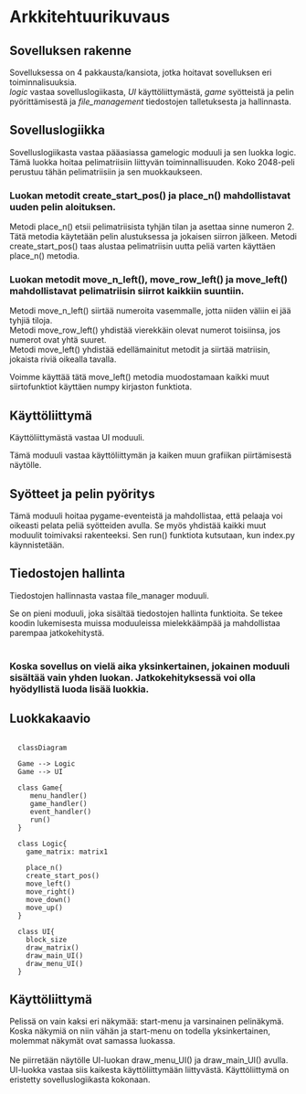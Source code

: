 # Arkkitehtuurikuvaus

## Sovelluksen rakenne

Sovelluksessa on 4 pakkausta/kansiota, jotka hoitavat sovelluksen eri toiminnalisuuksia.
<br/>
_logic_ vastaa sovelluslogiikasta, _UI_ käyttöliittymästä, _game_ syötteistä ja pelin pyörittämisestä ja _file_management_ tiedostojen talletuksesta ja hallinnasta.

## Sovelluslogiikka

Sovelluslogiikasta vastaa pääasiassa gamelogic moduuli ja sen luokka logic.
Tämä luokka hoitaa pelimatriisiin liittyvän toiminnallisuuden. Koko 2048-peli perustuu tähän pelimatriisiin ja sen muokkaukseen.

### Luokan metodit create_start_pos() ja place_n() mahdollistavat uuden pelin aloituksen. 

Metodi place_n() etsii pelimatriisista tyhjän tilan ja asettaa sinne numeron 2. Tätä metodia käytetään pelin alustuksessa ja jokaisen siirron jälkeen. Metodi create_start_pos() taas alustaa pelimatriisin uutta peliä varten käyttäen place_n() metodia.

### Luokan metodit move_n_left(), move_row_left() ja move_left() mahdollistavat pelimatriisin siirrot kaikkiin suuntiin.

Metodi move_n_left() siirtää numeroita vasemmalle, jotta niiden väliin ei jää tyhjiä tiloja.
<br/>
Metodi move_row_left() yhdistää vierekkäin olevat numerot toisiinsa, jos numerot ovat yhtä suuret.
<br/>
Metodi move_left() yhdistää edellämainitut metodit ja siirtää matriisin, jokaista riviä oikealla tavalla.

Voimme käyttää tätä move_left() metodia muodostamaan kaikki muut siirtofunktiot käyttäen numpy kirjaston funktiota.

## Käyttöliittymä

Käyttöliittymästä vastaa UI moduuli.

Tämä moduuli vastaa käyttöliittymän ja kaiken muun grafiikan piirtämisestä näytölle.

## Syötteet ja pelin pyöritys

Tämä moduuli hoitaa pygame-eventeistä ja mahdollistaa, että pelaaja voi oikeasti pelata peliä syötteiden avulla. Se myös yhdistää kaikki muut moduulit toimivaksi rakenteeksi. Sen run() funktiota kutsutaan, kun index.py käynnistetään.

## Tiedostojen hallinta

Tiedostojen hallinnasta vastaa file_manager moduuli.

Se on pieni moduuli, joka sisältää tiedostojen hallinta funktioita. Se tekee koodin lukemisesta muissa moduuleissa mielekkäämpää ja mahdollistaa parempaa jatkokehitystä.
<br/>
<br/>
### Koska sovellus on vielä aika yksinkertainen, jokainen moduuli sisältää vain yhden luokan. Jatkokehityksessä voi olla hyödyllistä luoda lisää luokkia.

## Luokkakaavio

```mermaid

  classDiagram
  
  Game --> Logic
  Game --> UI
  
  class Game{
     menu_handler()
     game_handler()
     event_handler()
     run()
  }
  
  class Logic{
    game_matrix: matrix1
    
    place_n()
    create_start_pos()
    move_left()
    move_right()
    move_down()
    move_up()
  }
  
  class UI{
    block_size
    draw_matrix()
    draw_main_UI()
    draw_menu_UI()
  }

```

## Käyttöliittymä

Pelissä on vain kaksi eri näkymää: start-menu ja varsinainen pelinäkymä. Koska näkymiä on niin vähän ja start-menu on todella yksinkertainen, molemmat näkymät ovat samassa luokassa.
</br>
</br>
Ne piirretään näytölle UI-luokan draw_menu_UI() ja draw_main_UI() avulla.
UI-luokka vastaa siis kaikesta käyttöliittymään liittyvästä. Käyttöliittymä on eristetty sovelluslogiikasta kokonaan.
